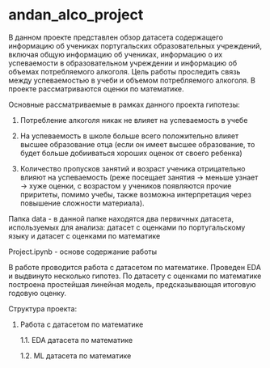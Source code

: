 # andan_alco_project
В данном проекте представлен обзор датасета содержащего информацию об учениках португальских образовательных учреждений, включая общую информацию об учениках, информацию о их успеваемости в образовательном учреждении и информацию об объемах потребляемого алкоголя. Цель работы проследить связь между успеваемостью в учеби и объемом потребляемого алкоголя. В проекте рассматриваются оценки по математике.

Основные рассматриваемые в рамках данного проекта гипотезы: 

1. Потребление алкоголя никак не влияет на успеваемость в учебе

2. На успеваемость в школе больше всего положительно влияет высшее образование отца (если он имеет высшее образование, то будет больше добииваться хороших оценок от своего ребенка)

3. Количество пропусков занятий и возраст ученика отрицательно влияют на успеваемость (реже посещает занятия -> меньше узнает -> хуже оценки, с возрастом  у учеников появляются прочие приритеты, помимо учебы, также возможна интерпретация через повышение сложности материала).

 
Папка data - в данной папке находятся два первичных датасета, используемых для анализа: датасет с оценками по португальскому языку и датасет с оценками по математике

Project.ipynb - основе содержание работы

В работе проводится работа с датасетом по математике. Проведен EDA и выдвинуто несколько гипотез. По датасету с оценками по математике построена простейшая линейная модель, предсказывающая итоговую годовую оценку.

Структура проекта:

1. Работа с датасетом по математике

   1.1. EDA датасета по математике

   1.2. ML датасета по математике

